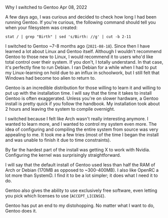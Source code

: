 Why I switched to Gentoo
Apr 08, 2022

A few days ago, I was curious and decided to check how long I had been running
Gentoo. If you're curious, the following command should tell you when your
filesystem was created:

    stat / | grep "Birth" | sed 's/Birth: //g' | cut -b 2-11

I switched to Gentoo ~7-8 months ago (`2021-08-18`). Since then I have learned a lot
about Linux and Gentoo itself. Although I wouldn't recommend Gentoo to
those new to Linux, I would recommend it to users who'd like total control
over their system. If you don't, I totally understand. In that case, it's
perfectly fine to run Debian. I ran Debian for a while when I had to put
my Linux-learning on hold due to an influx in schoolwork, but I still felt
that Windows had become too alien to return to.

Gentoo is an incredible distribution for those willing to learn it and
willing to put up with the installation time. I will say that the time it
takes to install Gentoo is often exaggerated. Unless you're on slower
hardware, a Gentoo install is pretty quick if you follow the handbook.
My installation took about 2 hours and leaving the system to compile
overnight.

I switched because I felt like Arch wasn't really interesting anymore.
I wanted to learn more, and I wanted to control my system even more.
The idea of configuring and compiling the entire system from source
was very appealing to me. It took me a few tries (most of the time I
began the install and was unable to finish it due to time constraints).

By far the hardest part of the install was getting X to work with Nvidia.
Configuring the kernel was surprisingly straightforward.

I will say that the default install of Gentoo used less than half the RAM
of Arch or Debian (170MB as opposed to ~300-400MB). I also like OpenRC a
lot more than SystemD. I find it to be a lot simpler; it does what
I need it to do.

Gentoo also gives the ability to use exclusively free software, even
letting you pick which licenses to use (`ACCEPT_LICENSE`).

Gentoo has put an end to my distohopping. No matter what I want to do,
Gentoo does it.
